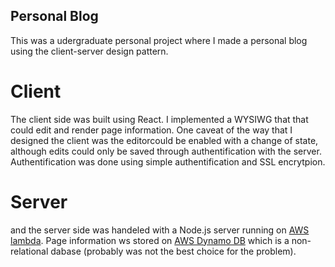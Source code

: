 ## Personal Blog

This was a udergraduate personal project where I made a personal blog using the client-server design pattern. 

# Client
The client side was built using React. I implemented a WYSIWG that that could edit and render page information. One caveat of the way that I designed the client was the editorcould be enabled with a change of state, although edits could only be saved through authentification with the server. Authentification was done using simple authentification and SSL encrytpion.

# Server
and the server side was handeled with a Node.js server running on [AWS lambda](https://aws.amazon.com/lambda/). Page information ws stored on [AWS Dynamo DB](https://aws.amazon.com/dynamodb/?p=ft&c=db&z=3) which is a non-relational dabase (probably was not the best choice for the problem).


